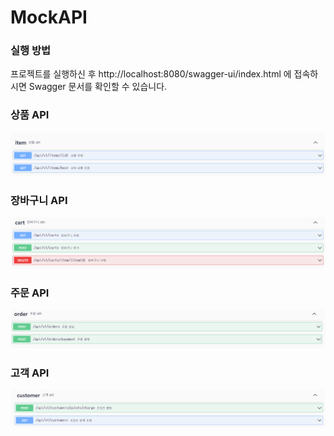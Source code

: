 # MockAPI

### 실행 방법

프로젝트를 실행하신 후 http://localhost:8080/swagger-ui/index.html 에 접속하시면 Swagger 문서를 확인할 수 있습니다.

### 상품 API

![img.png](images/img_10.png)

### 장바구니 API

![img.png](images/img_11.png)

### 주문 API

![img.png](images/img_12.png)

### 고객 API

![img.png](images/img_13.png)